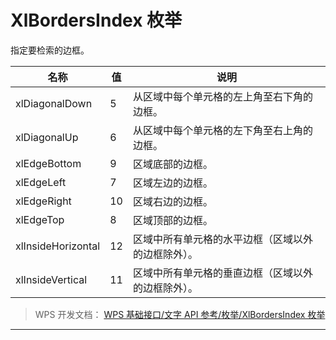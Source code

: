 # XlBordersIndex 枚举

指定要检索的边框。

| 名称               | 值  | 说明                                               |
|--------------------|-----|----------------------------------------------------|
| xlDiagonalDown     | 5   | 从区域中每个单元格的左上角至右下角的边框。         |
| xlDiagonalUp       | 6   | 从区域中每个单元格的左下角至右上角的边框。         |
| xlEdgeBottom       | 9   | 区域底部的边框。                                   |
| xlEdgeLeft         | 7   | 区域左边的边框。                                   |
| xlEdgeRight        | 10  | 区域右边的边框。                                   |
| xlEdgeTop          | 8   | 区域顶部的边框。                                   |
| xlInsideHorizontal | 12  | 区域中所有单元格的水平边框（区域以外的边框除外）。 |
| xlInsideVertical   | 11  | 区域中所有单元格的垂直边框（区域以外的边框除外）。 |

> WPS 开发文档： [WPS 基础接口/文字 API 参考/枚举/XlBordersIndex 枚举](https://qn.cache.wpscdn.cn/encs/doc/office_v19/topics/WPS%20%E5%9F%BA%E7%A1%80%E6%8E%A5%E5%8F%A3/%E6%96%87%E5%AD%97%20API%20%E5%8F%82%E8%80%83/%E6%9E%9A%E4%B8%BE/XlBordersIndex%20%E6%9E%9A%E4%B8%BE.html)

------------------------------------------------------------------------

